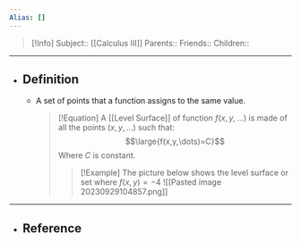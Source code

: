 ```yaml
---
Alias: []
---
```

> [!Info]
> Subject:: [[Calculus III]]
> Parents:: 
> Friends:: 
> Children:: 
---
- ## Definition
	- A set of points that a function assigns to the same value.
	  > [!Equation]
	  > A [[Level Surface]] of function $f(x,y,\dots)$ is made of all the points $(x,y,\dots)$ such that:
	  > $$\large{f(x,y,\dots)=C}$$
	  > Where $C$ is constant.
	  > > [!Example]
	  > > The picture below shows the level surface or set where $f(x,y)=-4$
	  > > ![[Pasted image 20230929104857.png]]
---
- ## Reference